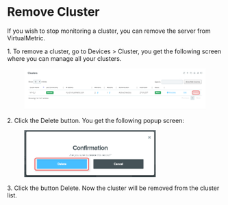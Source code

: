 # Remove Cluster

If you wish to stop monitoring a cluster, you can remove the server from VirtualMetric.&#x20;

&#x20;

1\.      To remove a cluster, go to Devices > Cluster, you get the following screen where you can manage all your clusters.&#x20;

<figure><img src="../../../.gitbook/assets/image (490).png" alt=""><figcaption></figcaption></figure>

2\.      Click the Delete button. You get the following popup screen:&#x20;

<div align="left">

<figure><img src="../../../.gitbook/assets/image (491).png" alt="" width="307"><figcaption></figcaption></figure>

</div>

3\.      Click the button Delete. Now the cluster will be removed from the cluster list.&#x20;
